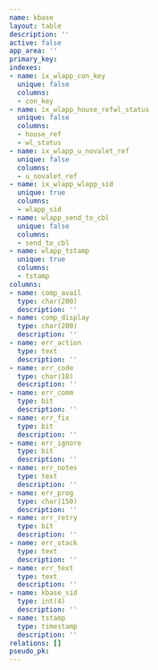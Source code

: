 ```yaml
---
name: kbase
layout: table
description: ''
active: false
app_area: ''
primary_key: 
indexes:
- name: ix_wlapp_con_key
  unique: false
  columns:
  - con_key
- name: ix_wlapp_house_refwl_status
  unique: false
  columns:
  - house_ref
  - wl_status
- name: ix_wlapp_u_novalet_ref
  unique: false
  columns:
  - u_novalet_ref
- name: ix_wlapp_wlapp_sid
  unique: true
  columns:
  - wlapp_sid
- name: wlapp_send_to_cbl
  unique: false
  columns:
  - send_to_cbl
- name: wlapp_tstamp
  unique: true
  columns:
  - tstamp
columns:
- name: comp_avail
  type: char(200)
  description: ''
- name: comp_display
  type: char(200)
  description: ''
- name: err_action
  type: text
  description: ''
- name: err_code
  type: char(10)
  description: ''
- name: err_comm
  type: bit
  description: ''
- name: err_fix
  type: bit
  description: ''
- name: err_ignore
  type: bit
  description: ''
- name: err_notes
  type: text
  description: ''
- name: err_prog
  type: char(150)
  description: ''
- name: err_retry
  type: bit
  description: ''
- name: err_stack
  type: text
  description: ''
- name: err_text
  type: text
  description: ''
- name: kbase_sid
  type: int(4)
  description: ''
- name: tstamp
  type: timestamp
  description: ''
relations: []
pseudo_pk: 
---
```


